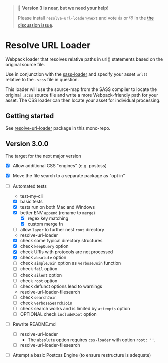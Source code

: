 > :tada: **Version 3 is near, but we need your help!**
>
> Please install `resolve-url-loader@next` and vote :thumbsup: or :thumbsdown: in the [the discussion issue](https://github.com/bholloway/resolve-url-loader/issues/97#issuecomment-419619431).

# Resolve URL Loader

Webpack loader that resolves relative paths in url() statements based on the original source file.

Use in conjunction with the [sass-loader](https://www.npmjs.com/package/sass-loader) and specify your asset `url()` relative to the `.scss` file in question.

This loader will use the source-map from the SASS compiler to locate the original `.scss` source file and write a more Webpack-friendly path for your asset. The CSS loader can then locate your asset for individual processing.


## Getting started

See [resolve-url-loader](packages/resolve-url-loader/README.md) package in this mono-repo.


## Version 3.0.0

The target for the next major version

- [x] Allow additional CSS "engines" (e.g. postcss)

- [x] Move the file search to a separate package as "opt in"

- [ ] Automated tests

  * test-my-cli
  - [x] basic tests
  - [x] tests run on both Mac and Windows
  - [x] better ENV `append` (rename to `merge`)
    - [x] regex key matching
    - [x] custom merge fn
  - [ ] allow `layer` to further nest `root` directory

  * resolve-url-loader
  - [x] check some typical directory structures
  - [x] check `keepQuery` option
  - [x] check URIs with protocols are not processed
  - [x] check `absolute` option
  - [ ] check `simpleJoin` option as `verboseJoin` function
  - [ ] check `fail` option
  - [ ] check `silent` option
  - [ ] check `root` option
  - [ ] check defunct options lead to warnings

  * resolve-url-loader-filesearch
  - [ ] check `searchJoin`
  - [ ] check `verboseSearchJoin`
  - [ ] check search works and is limited by `attempts` option
  - [ ] OPTIONAL check `includeRoot` option

- [ ] Rewrite README.md
  - [ ] resolve-url-loader
    * The `absolute` option requires `css-loader` with option `root: ''`.
  - [ ] resolve-url-loader-filesearch

- [ ] Attempt a basic Postcss Engine (to ensure restructure is adequate)

